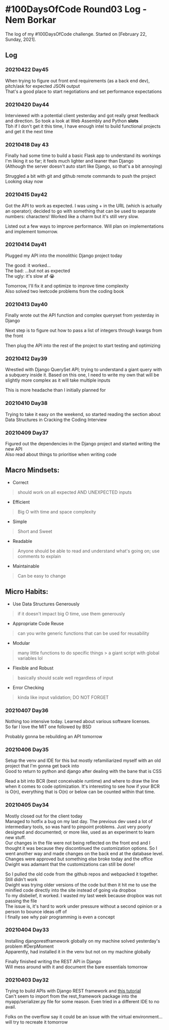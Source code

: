 # #100DaysOfCode Round03 Log - Nem Borkar

The log of my #100DaysOfCode challenge. Started on [February 22, Sunday, 2021].

## Log

### 20210422 Day45

When trying to figure out front end requirements (as a back end dev), pitch/ask for expected JSON output  
That's a good place to start negotiations and set performance expectations  

### 20210420 Day44

Interviewed with a potential client yesterday and got really great feedback and direction. So took a look at Web Assembly and Python __slots__  
Tbh if I don't get it this time, I have enough intel to build functional projects and get it the next time  

### 20210418 Day 43

Finally had some time to build a basic Flask app to understand its workings  
I'm liking it so far; it feels much lighter and leaner than Django  
(Although the server doesn't auto start like Django, so that's a bit annoying)  

Struggled a bit with git and github remote commands to push the project  
Looking okay now  


### 20210415 Day42
Got the API to work as expected. I was using + in the URL (which is actually an operator); decided to go with something that can be used to separate numbers: characters! Worked like a charm but it's still very slow.  

Listed out a few ways to improve performance. Will plan on implementations and implement tomorrow.  

### 20210414 Day41

Plugged my API into the monolithic Django project today  

The good: it worked...  
The bad: ...but not as expected  
The ugly: it's slow af 😭  

Tomorrow, I'll fix it and optimize to improve time complexity  
Also solved two leetcode problems from the coding book  

### 20210413 Day40

Finally wrote out the API function and complex queryset from yesterday in Django  

Next step is to figure out how to pass a list of integers through kwargs from the front  

Then plug the API into the rest of the project to start testing and optimizing  

### 20210412 Day39

Wrestled with Django QuerySet API; trying to understand a giant query with a subquery inside it. Based on this one, I need to write my own that will be slightly more complex as it will take multiple inputs  

This is more headache than I initially planned for  

### 20210410 Day38

Trying to take it easy on the weekend, so started reading the section about Data Structures in Cracking the Coding Interview  

### 20210409 Day37

Figured out the dependencies in the Django project and started writing the new API  
Also read about things to prioritise when writing code  

## Macro Mindsets:  
* Correct
> should work on all expected AND UNEXPECTED inputs
* Efficient
> Big O with time and space complexity  
* Simple
> Short and Sweet  
* Readable
> Anyone should be able to read and understand what's going on; use comments to explain  
* Maintainable
> Can be easy to change  

## Micro Habits:  
* Use Data Structures Generously
> if it doesn't impact big O time, use them generously
* Appropriate Code Reuse
> can you write generic functions that can be used for reusability
* Modular
> many little functions to do specific things > a giant script with global variables lol
* Flexible and Robust
> basically should scale well regardless of input
* Error Checking
> kinda like input validation; DO NOT FORGET

### 20210407 Day36

Nothing too intensive today. Learned about various software licenses.  
So far I love the MIT one followed by BSD  

Probably gonna be rebuilding an API tomorrow  

### 20210406 Day35

Setup the venv and IDE for this but mostly refamiliarized myself with an old project that I'm gonna get back into  
Good to return to python and django after dealing with the bane that is CSS  

Read a bit into BCR (best conceivable runtime) and where to draw the line when it comes to code optimization. It's interesting to see how if your BCR is O(n), everything that is O(n) or below can be counted within that time.
 
### 20210405 Day34

Mostly closed out for the client today  
Managed to hotfix a bug on my last day. The previous dev used a lot of intermediary tools, so was hard to pinpoint problems. Just very poorly designed and documented; or more like, used as an experiment to learn new stuff.  
Our changes in the file were not being reflected on the front end and I thought it was because they discontinued the customization options. So I went another way and made changes on the back end at the database level. Changes were approved but something else broke today and the office Dwight was adamant that the customizations can still be done!  

So I pulled the old code from the github repos and webpacked it together. Still didn't work  
Dwight was trying older versions of the code but then it hit me to use the minified code directly into the site instead of going via dropbox  
To my disbelief, it worked. I wasted my last week because dropbox was not passing the file  
The issue is, it's hard to work under pressure without a second opinion or a person to bounce ideas off of  
I finally see why pair programming is even a concept  

### 20210404 Day33

Installing djangorestframework globally on my machine solved yesterday's problem #DerpMoment  
Apparently, had installed it in the venv but not on my machine globally  

Finally finished writing the REST API in Django  
Will mess around with it and document the bare essentials tomorrow  


### 20210403 Day32

Trying to build APIs with Django REST framework and [this tutorial](https://medium.com/swlh/build-your-first-rest-api-with-django-rest-framework-e394e39a482c)  
Can't seem to import from the rest_framework package into the myapp/serializer.py file for some reason. Even tried in a different IDE to no avail.  

Folks on the overflow say it could be an issue with the virtual environment... will try to recreate it tomorrow  
